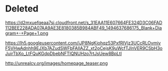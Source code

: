 # Deleted

https://d2mxuefqeaa7sj.cloudfront.net/s_31EAA11E607664FE324D3C06FAD112BEE228ADA07AA9AE3E8180385B984ABF49_1494637686175_Blank+Diagram+-+Page+1.png

https://lh5.googleusercontent.com/iJP8NgKiohqz53PxfRIVjz3UCcRLOvmivF5VHwAdnhh9EJXb7AZudSWFbFAIlAZZ_xt2oCejsK9uWcfTJInVER9CSbH3oJuirTbXo_LtFQuKGdpDbebNFTIQNUHzo7rtJsUew8BpLtI

http://unrealcv.org/images/homepage_teaser.png
